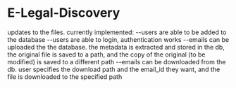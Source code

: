 # E-Legal-Discovery

updates to the files. currently implemented:
--users are able to be added to the database
--users are able to login, authentication works
--emails can be uploaded the the database. the metadata is extracted and stored in the db, the original file is saved to a path, and the copy of the original (to be modified) is saved to a different path
--emails can be downloaded from the db. user specifies the download path and the email_id they want, and the file is downloaded to the specified path
